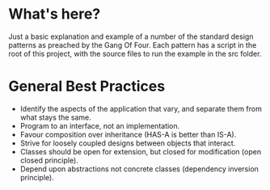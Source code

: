 # What's here?

Just a basic explanation and example of a number of the standard design patterns as preached by the Gang Of Four. Each pattern has a script in the root of this project, with the source files to run the example in the src folder.

# General Best Practices

* Identify the aspects of the application that vary, and separate them from what stays the same.
* Program to an interface, not an implementation.
* Favour composition over inheritance (HAS-A is better than IS-A).
* Strive for loosely coupled designs between objects that interact.
* Classes should be open for extension, but closed for modification (open closed principle).
* Depend upon abstractions not concrete classes (dependency inversion principle).